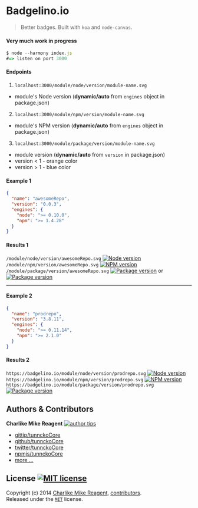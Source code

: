 # Badgelino.io
> Better badges. Built with `koa` and `node-canvas`.

#### Very much work in progress
```js
$ node --harmony index.js
#=> listen on port 3000
```

#### Endpoints
1. `localhost:3000/module/node/version/module-name.svg`
  + module's Node version (**dynamic/auto** from `engines` object in package.json)
2. `localhost:3000/module/npm/version/module-name.svg`
  + module's NPM version (**dynamic/auto** from `engines` object in package.json)
3. `localhost:3000/module/package/version/module-name.svg`
  + module version (**dynamic/auto** from `version` in package.json)
  + version < 1 - orange color
  + version > 1 - blue color

#### Example 1
```json
{
  "name": "awesomeRepo",
  "version": "0.0.3",
  "engines": {
    "node": ">= 0.10.0",
    "npm": ">= 1.4.28"
  }
}
```
#### Results 1
`/module/node/version/awesomeRepo.svg` [![Node version][1badgelino-image-node]][1node-website-url]  
`/module/npm/version/awesomeRepo.svg` [![NPM version][1badgelino-image-npm]][1npm-website-url]  
`/module/package/version/awesomeRepo.svg` [![Package version][1badgelino-image-package]][1npm-package-url] or [![Package version][1badgelino-image-package2]][1npm-package-url]

[1badgelino-image-node]: http://img.shields.io/badge/node-%3E=%200.10.0-orange.svg
[1node-website-url]: https://nodejs.org/
[1badgelino-image-npm]: http://img.shields.io/badge/npm-%3E=%201.4.28-blue.svg
[1npm-website-url]: https://npmjs.org/
[1badgelino-image-package]: http://img.shields.io/badge/awesomeRepo-v0.0.3-orange.svg
[1badgelino-image-package2]: http://img.shields.io/badge/version-0.0.3-orange.svg
[1npm-package-url]: https://npmjs.org/package/awesomeRepo

***

#### Example 2
```json
{
  "name": "prodrepo",
  "version": "3.8.11",
  "engines": {
    "node": ">= 0.11.14",
    "npm": ">= 2.1.0"
  }
}
```
#### Results 2
`https://badgelino.io/module/node/version/prodrepo.svg` [![Node version][2badgelino-image-node]][2node-website-url]  
`https://badgelino.io/module/npm/version/prodrepo.svg` [![NPM version][2badgelino-image-npm]][2npm-website-url]  
`https://badgelino.io/module/package/version/prodrepo.svg` [![Package version][2badgelino-image-package]][2npm-package-url]


[2badgelino-image-node]: http://img.shields.io/badge/node-%3E=%200.11.14-orange.svg
[2node-website-url]: https://nodejs.org/
[2badgelino-image-npm]: http://img.shields.io/badge/npm-%3E=%202.1.0-blue.svg
[2npm-website-url]: https://npmjs.org/
[2badgelino-image-package]: http://img.shields.io/badge/prodrepo-v3.8.11-blue.svg
[2npm-package-url]: https://npmjs.org/package/prodrepo









## Authors & Contributors

**Charlike Mike Reagent** [![author tips][author-gittip-img]][author-gittip]
+ [gittip/tunnckoCore][author-gittip]
+ [github/tunnckoCore][author-github]
+ [twitter/tunnckoCore][author-twitter]
+ [npmjs/tunnckoCore][author-npmjs]
+ [more ...][author-more]

## License [![MIT license][license-img]][license-url]
Copyright (c) 2014 [Charlike Mike Reagent][author-website], [contributors](https://github.com/tunnckoCore/coreflow-templates/graphs/contributors).  
Released under the [`MIT`][license-url] license.



[downloads-img]: http://img.shields.io/npm/dm/coreflow-templates.svg
[npm-required-version-img]: http://img.shields.io/badge/npm-%3E=%201.4.28-blue.svg
[node-required-version-img]: https://img.shields.io/node/v/coreflow-templates.svg
[node-required-version-url]: http://nodejs.org/download/

[npmjs-url]: http://npm.im/coreflow-templates
[npmjs-fury]: https://badge.fury.io/js/coreflow-templates.svg
[npmjs-shields]: https://img.shields.io/npm/v/coreflow-templates.svg
[npmjs-install]: https://nodei.co/npm/coreflow-templates.svg?mini=true

[coveralls-url]: https://coveralls.io/r/tunnckoCore/coreflow-templates?branch=master
[coveralls-shields]: https://img.shields.io/coveralls/tunnckoCore/coreflow-templates.svg

[license-url]: https://github.com/tunnckoCore/coreflow-templates/blob/master/license.md
[license-img]: http://img.shields.io/badge/license-MIT-blue.svg

[travis-url]: https://travis-ci.org/tunnckoCore/coreflow-templates
[travis-img]: https://travis-ci.org/tunnckoCore/coreflow-templates.svg?branch=master

[depstat-url]: https://david-dm.org/tunnckoCore/coreflow-templates
[depstat-img]: https://david-dm.org/tunnckoCore/coreflow-templates.svg

[ferver-img]: http://img.shields.io/badge/using-ferver-585858.svg
[ferver-url]: https://github.com/jonathanong/ferver

[author-gittip-img]: http://img.shields.io/gittip/tunnckoCore.svg
[author-gittip]: https://www.gittip.com/tunnckoCore
[author-github]: https://github.com/tunnckoCore
[author-twitter]: https://twitter.com/tunnckoCore
[author-website]: http://www.whistle-bg.tk
[author-npmjs]: https://npmjs.org/~tunnckocore
[author-more]: http://j.mp/1stW47C

[cobody-url]: https://github.com/tj/co-body
[mocha-url]: https://github.com/tj/mocha
[rawbody-url]: https://github.com/stream-utils/raw-body
[multer-url]: https://github.com/expressjs/multer
[express-url]: https://github.com/strongloop/express
[formidable-url]: https://github.com/felixge/node-formidable
[co-url]: https://github.com/tj/co
[extend-url]: https://github.com/justmoon/node-extend
[csp-report]: https://mathiasbynens.be/notes/csp-reports
